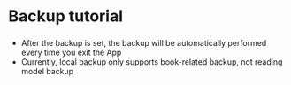 # Backup tutorial
###  

* After the backup is set, the backup will be automatically performed every time you exit the App
* Currently, local backup only supports book-related backup, not reading model backup
